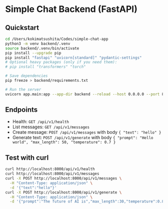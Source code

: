 # Simple Chat Backend (FastAPI)

## Quickstart

```bash
cd /Users/kokimatsushita/Codes/simple-chat-app
python3 -m venv backend/.venv
source backend/.venv/bin/activate
pip install --upgrade pip
pip install "fastapi" "uvicorn[standard]" "pydantic-settings"
# Optional heavy packages (only if you need them):
# pip install "transformers" "torch"

# Save dependencies
pip freeze > backend/requirements.txt

# Run the server
uvicorn app.main:app --app-dir backend --reload --host 0.0.0.0 --port 8000
```

## Endpoints

- Health: `GET /api/v1/health`
- List messages: `GET /api/v1/messages`
- Create message: `POST /api/v1/messages` with body `{ "text": "hello" }`
- Generate text: `POST /api/v1/generate` with body `{ "prompt": "Hello world", "max_length": 50, "temperature": 0.7 }`

## Test with curl

```bash
curl http://localhost:8000/api/v1/health
curl http://localhost:8000/api/v1/messages
curl -X POST http://localhost:8000/api/v1/messages \
  -H "Content-Type: application/json" \
  -d '{"text":"hello"}'
curl -X POST http://localhost:8000/api/v1/generate \
  -H "Content-Type: application/json" \
  -d '{"prompt":"The future of AI is","max_length":30,"temperature":0.8}'
```

